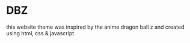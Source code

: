 # DBZ

this website theme was inspired by the anime dragon ball z and created using html, css & javascript
